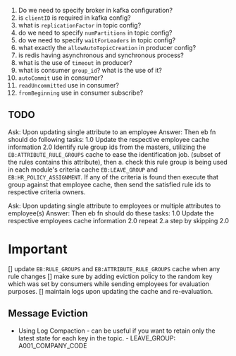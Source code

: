 1. Do we need to specify broker in kafka configuration?
2. is `clientID` is required in kafka config?
3. what is `replicationFactor` in topic config?
4. do we need to specify `numPartitions` in topic config?
5. do we need to specify `waitForLeaders` in topic config?
6. what exactly the `allowAutoTopicCreation` in producer config?
7. is redis having asynchronous and synchronous process?  
8. what is the use of `timeout` in producer?
9. what is consumer `group_id`? what is the use of it?
10. `autoCommit` use in consumer?
11. `readUncommitted` use in consumer?
12. `fromBeginning` use in consumer subscribe?




## TODO
Ask: Upon updating single attribute to an employee
Answer: Then eb fn should do following tasks:
    1.0 Update the respective employee cache information
    2.0 Identify rule group ids from the masters, utilizing the `EB:ATTRIBUTE_RULE_GROUPS` cache to ease the identification job. (subset of the rules contains this attribute), then 
        a. check this rule group is being used in each module's criteria cache `EB:LEAVE_GROUP` and `EB:HR_POLICY_ASSIGNMENT`. If any of the criteria is found then execute that group against that employee cache, then send the satisfied rule ids to respective criteria owners.

Ask: Upon updating single attribute to employees or multiple attributes to employee(s)
Answer: Then eb fn should do these tasks:
    1.0 Update the respective employees cache information
    2.0 repeat 2.a step by skipping 2.0



# Important
[] update `EB:RULE_GROUPS` and `EB:ATTRIBUTE_RULE_GROUPS` cache when any rule changes
[] make sure by adding eviction policy to the random key which was set by consumers while sending employees for evaluation purposes.
[] maintain logs upon updating the cache and re-evaluation.


## Message Eviction
- Using Log Compaction - can be useful if you want to retain only the latest state for each key in the topic.
        - LEAVE_GROUP: A001_COMPANY_CODE